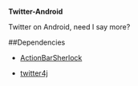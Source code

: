 **Twitter-Android**


Twitter on Android, need I say more?

##Dependencies

* [ActionBarSherlock](http://actionbarsherlock.com/)

* [twitter4j](http://twitter4j.org/en/index.html)